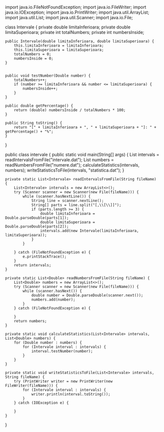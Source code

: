 import java.io.FileNotFoundException;
import java.io.FileWriter;
import java.io.IOException;
import java.io.PrintWriter;
import java.util.ArrayList;
import java.util.List;
import java.util.Scanner;
import java.io.File;


class Intervale {
    private double limitaInferioara;
    private double limitaSuperioara;
    private int totalNumbers;
    private int numbersInside;

    public Intervale(double limitaInferioara, double limitaSuperioara) {
        this.limitaInferioara = limitaInferioara;
        this.limitaSuperioara = limitaSuperioara;
        totalNumbers = 0;
        numbersInside = 0;
    }


    public void testNumber(Double number) {
        totalNumbers++;
        if (number >= limitaInferioara && number <= limitaSuperioara) {
            numbersInside++;
        }
    }

    public double getPercentage() {
        return (double) numbersInside / totalNumbers * 100;
    }

    public String toString() {
        return "[" + limitaInferioara + ", " + limitaSuperioara + "]: " + getPercentage() + "%";
    }
}

public class intervale {
    public static void main(String[] args) {
        List<Intervale> intervals = readIntervalsFromFile("intervale.dat");
        List<Double> numbers = readNumbersFromFile("numere.dat");
        calculateStatistics(intervals, numbers);
        writeStatisticsToFile(intervals, "statistica.dat");
    }

    private static List<Intervale> readIntervalsFromFile(String fileName) {
        List<Intervale> intervals = new ArrayList<>();
        try (Scanner scanner = new Scanner(new File(fileName))) {
        	while (scanner.hasNextLine()) {
        	    String line = scanner.nextLine();
        	    String[] parts = line.split("[,\\[\\]]");
        	    if (parts.length >= 3) {
        	        double limitaInferioara = Double.parseDouble(parts[1]);
        	        double limitaSuperioara = Double.parseDouble(parts[2]);
        	        intervals.add(new Intervale(limitaInferioara, limitaSuperioara));
        	    }
        	}

        } catch (FileNotFoundException e) {
            e.printStackTrace();
        }
        return intervals;
    }

    private static List<Double> readNumbersFromFile(String fileName) {
        List<Double> numbers = new ArrayList<>();
        try (Scanner scanner = new Scanner(new File(fileName))) {
            while (scanner.hasNext()) {
                double number = Double.parseDouble(scanner.next());
                numbers.add(number);
            }
        } catch (FileNotFoundException e) {
           
        }
        return numbers;
    }

    private static void calculateStatistics(List<Intervale> intervals, List<Double> numbers) {
        for (Double number : numbers) {
            for (Intervale interval : intervals) {
                interval.testNumber(number);
            }
        }
    }

    private static void writeStatisticsToFile(List<Intervale> intervals, String fileName) {
        try (PrintWriter writer = new PrintWriter(new FileWriter(fileName))) {
            for (Intervale interval : intervals) {
                writer.println(interval.toString());
            }
        } catch (IOException e) {
            
        }
    }
}
